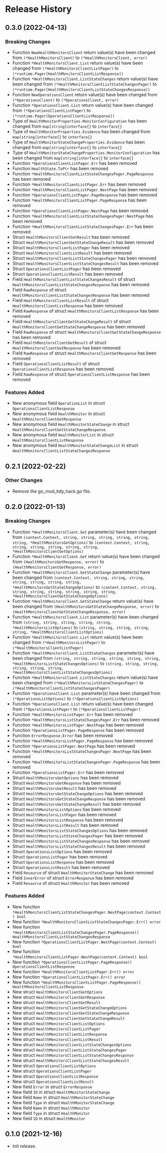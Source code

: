 # Release History

## 0.3.0 (2022-04-13)
### Breaking Changes

- Function `NewHealthMonitorsClient` return value(s) have been changed from `(*HealthMonitorsClient)` to `(*HealthMonitorsClient, error)`
- Function `*HealthMonitorsClient.List` return value(s) have been changed from `(*HealthMonitorsClientListPager)` to `(*runtime.Pager[HealthMonitorsClientListResponse])`
- Function `*HealthMonitorsClient.ListStateChanges` return value(s) have been changed from `(*HealthMonitorsClientListStateChangesPager)` to `(*runtime.Pager[HealthMonitorsClientListStateChangesResponse])`
- Function `NewOperationsClient` return value(s) have been changed from `(*OperationsClient)` to `(*OperationsClient, error)`
- Function `*OperationsClient.List` return value(s) have been changed from `(*OperationsClientListPager)` to `(*runtime.Pager[OperationsClientListResponse])`
- Type of `HealthMonitorProperties.MonitorConfiguration` has been changed from `map[string]interface{}` to `interface{}`
- Type of `HealthMonitorProperties.Evidence` has been changed from `map[string]interface{}` to `interface{}`
- Type of `HealthMonitorStateChangeProperties.Evidence` has been changed from `map[string]interface{}` to `interface{}`
- Type of `HealthMonitorStateChangeProperties.MonitorConfiguration` has been changed from `map[string]interface{}` to `interface{}`
- Function `*OperationsClientListPager.Err` has been removed
- Function `HealthState.ToPtr` has been removed
- Function `*HealthMonitorsClientListStateChangesPager.PageResponse` has been removed
- Function `*HealthMonitorsClientListPager.Err` has been removed
- Function `*HealthMonitorsClientListPager.NextPage` has been removed
- Function `*OperationsClientListPager.PageResponse` has been removed
- Function `*HealthMonitorsClientListPager.PageResponse` has been removed
- Function `*OperationsClientListPager.NextPage` has been removed
- Function `*HealthMonitorsClientListStateChangesPager.NextPage` has been removed
- Function `*HealthMonitorsClientListStateChangesPager.Err` has been removed
- Struct `HealthMonitorsClientGetResult` has been removed
- Struct `HealthMonitorsClientGetStateChangeResult` has been removed
- Struct `HealthMonitorsClientListPager` has been removed
- Struct `HealthMonitorsClientListResult` has been removed
- Struct `HealthMonitorsClientListStateChangesPager` has been removed
- Struct `HealthMonitorsClientListStateChangesResult` has been removed
- Struct `OperationsClientListPager` has been removed
- Struct `OperationsClientListResult` has been removed
- Field `HealthMonitorsClientListStateChangesResult` of struct `HealthMonitorsClientListStateChangesResponse` has been removed
- Field `RawResponse` of struct `HealthMonitorsClientListStateChangesResponse` has been removed
- Field `HealthMonitorsClientListResult` of struct `HealthMonitorsClientListResponse` has been removed
- Field `RawResponse` of struct `HealthMonitorsClientListResponse` has been removed
- Field `HealthMonitorsClientGetStateChangeResult` of struct `HealthMonitorsClientGetStateChangeResponse` has been removed
- Field `RawResponse` of struct `HealthMonitorsClientGetStateChangeResponse` has been removed
- Field `HealthMonitorsClientGetResult` of struct `HealthMonitorsClientGetResponse` has been removed
- Field `RawResponse` of struct `HealthMonitorsClientGetResponse` has been removed
- Field `OperationsClientListResult` of struct `OperationsClientListResponse` has been removed
- Field `RawResponse` of struct `OperationsClientListResponse` has been removed

### Features Added

- New anonymous field `OperationList` in struct `OperationsClientListResponse`
- New anonymous field `HealthMonitor` in struct `HealthMonitorsClientGetResponse`
- New anonymous field `HealthMonitorStateChange` in struct `HealthMonitorsClientGetStateChangeResponse`
- New anonymous field `HealthMonitorList` in struct `HealthMonitorsClientListResponse`
- New anonymous field `HealthMonitorStateChangeList` in struct `HealthMonitorsClientListStateChangesResponse`


## 0.2.1 (2022-02-22)

### Other Changes

- Remove the go_mod_tidy_hack.go file.

## 0.2.0 (2022-01-13)
### Breaking Changes

- Function `*HealthMonitorsClient.Get` parameter(s) have been changed from `(context.Context, string, string, string, string, string, string, *HealthMonitorsGetOptions)` to `(context.Context, string, string, string, string, string, string, *HealthMonitorsClientGetOptions)`
- Function `*HealthMonitorsClient.Get` return value(s) have been changed from `(HealthMonitorsGetResponse, error)` to `(HealthMonitorsClientGetResponse, error)`
- Function `*HealthMonitorsClient.GetStateChange` parameter(s) have been changed from `(context.Context, string, string, string, string, string, string, string, *HealthMonitorsGetStateChangeOptions)` to `(context.Context, string, string, string, string, string, string, string, *HealthMonitorsClientGetStateChangeOptions)`
- Function `*HealthMonitorsClient.GetStateChange` return value(s) have been changed from `(HealthMonitorsGetStateChangeResponse, error)` to `(HealthMonitorsClientGetStateChangeResponse, error)`
- Function `*HealthMonitorsClient.List` parameter(s) have been changed from `(string, string, string, string, string, *HealthMonitorsListOptions)` to `(string, string, string, string, string, *HealthMonitorsClientListOptions)`
- Function `*HealthMonitorsClient.List` return value(s) have been changed from `(*HealthMonitorsListPager)` to `(*HealthMonitorsClientListPager)`
- Function `*HealthMonitorsClient.ListStateChanges` parameter(s) have been changed from `(string, string, string, string, string, string, *HealthMonitorsListStateChangesOptions)` to `(string, string, string, string, string, string, *HealthMonitorsClientListStateChangesOptions)`
- Function `*HealthMonitorsClient.ListStateChanges` return value(s) have been changed from `(*HealthMonitorsListStateChangesPager)` to `(*HealthMonitorsClientListStateChangesPager)`
- Function `*OperationsClient.List` parameter(s) have been changed from `(*OperationsListOptions)` to `(*OperationsClientListOptions)`
- Function `*OperationsClient.List` return value(s) have been changed from `(*OperationsListPager)` to `(*OperationsClientListPager)`
- Function `*HealthMonitorsListPager.Err` has been removed
- Function `*HealthMonitorsListStateChangesPager.Err` has been removed
- Function `*HealthMonitorsListPager.NextPage` has been removed
- Function `*OperationsListPager.PageResponse` has been removed
- Function `ErrorResponse.Error` has been removed
- Function `*HealthMonitorsListPager.PageResponse` has been removed
- Function `*OperationsListPager.NextPage` has been removed
- Function `*HealthMonitorsListStateChangesPager.NextPage` has been removed
- Function `*HealthMonitorsListStateChangesPager.PageResponse` has been removed
- Function `*OperationsListPager.Err` has been removed
- Struct `HealthMonitorsGetOptions` has been removed
- Struct `HealthMonitorsGetResponse` has been removed
- Struct `HealthMonitorsGetResult` has been removed
- Struct `HealthMonitorsGetStateChangeOptions` has been removed
- Struct `HealthMonitorsGetStateChangeResponse` has been removed
- Struct `HealthMonitorsGetStateChangeResult` has been removed
- Struct `HealthMonitorsListOptions` has been removed
- Struct `HealthMonitorsListPager` has been removed
- Struct `HealthMonitorsListResponse` has been removed
- Struct `HealthMonitorsListResult` has been removed
- Struct `HealthMonitorsListStateChangesOptions` has been removed
- Struct `HealthMonitorsListStateChangesPager` has been removed
- Struct `HealthMonitorsListStateChangesResponse` has been removed
- Struct `HealthMonitorsListStateChangesResult` has been removed
- Struct `OperationsListOptions` has been removed
- Struct `OperationsListPager` has been removed
- Struct `OperationsListResponse` has been removed
- Struct `OperationsListResult` has been removed
- Field `Resource` of struct `HealthMonitorStateChange` has been removed
- Field `InnerError` of struct `ErrorResponse` has been removed
- Field `Resource` of struct `HealthMonitor` has been removed

### Features Added

- New function `*HealthMonitorsClientListStateChangesPager.NextPage(context.Context) bool`
- New function `*HealthMonitorsClientListStateChangesPager.Err() error`
- New function `*HealthMonitorsClientListStateChangesPager.PageResponse() HealthMonitorsClientListStateChangesResponse`
- New function `*OperationsClientListPager.NextPage(context.Context) bool`
- New function `*HealthMonitorsClientListPager.NextPage(context.Context) bool`
- New function `*OperationsClientListPager.PageResponse() OperationsClientListResponse`
- New function `*HealthMonitorsClientListPager.Err() error`
- New function `*OperationsClientListPager.Err() error`
- New function `*HealthMonitorsClientListPager.PageResponse() HealthMonitorsClientListResponse`
- New struct `HealthMonitorsClientGetOptions`
- New struct `HealthMonitorsClientGetResponse`
- New struct `HealthMonitorsClientGetResult`
- New struct `HealthMonitorsClientGetStateChangeOptions`
- New struct `HealthMonitorsClientGetStateChangeResponse`
- New struct `HealthMonitorsClientGetStateChangeResult`
- New struct `HealthMonitorsClientListOptions`
- New struct `HealthMonitorsClientListPager`
- New struct `HealthMonitorsClientListResponse`
- New struct `HealthMonitorsClientListResult`
- New struct `HealthMonitorsClientListStateChangesOptions`
- New struct `HealthMonitorsClientListStateChangesPager`
- New struct `HealthMonitorsClientListStateChangesResponse`
- New struct `HealthMonitorsClientListStateChangesResult`
- New struct `OperationsClientListOptions`
- New struct `OperationsClientListPager`
- New struct `OperationsClientListResponse`
- New struct `OperationsClientListResult`
- New field `Error` in struct `ErrorResponse`
- New field `ID` in struct `HealthMonitorStateChange`
- New field `Name` in struct `HealthMonitorStateChange`
- New field `Type` in struct `HealthMonitorStateChange`
- New field `Name` in struct `HealthMonitor`
- New field `Type` in struct `HealthMonitor`
- New field `ID` in struct `HealthMonitor`


## 0.1.0 (2021-12-16)

- Init release.

